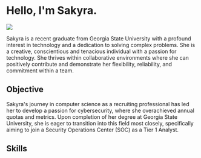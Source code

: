 # Hello, I'm Sakyra.
<a href="https://linkedin.com/sakyra-58b336124/"><img src="https://img.shields.io/badge/-LinkedIn-0072b1?&style=for-the-badge&logo=linkedin&logoColor=white" /></a>

Sakyra is a recent graduate from Georgia State University with a profound interest in technology and a dedication to solving complex problems. She is a creative, conscientious and tenacious individual with a passion for technology. She thrives within collaborative environments where she can positively contribute and demonstrate her flexibility, reliability, and commitment within a team. 

## Objective

Sakyra's journey in computer science as a recruiting professional has led her to develop a passion for cybersecurity, where she overachieved annual quotas and metrics.  Upon completion of her degree at Georgia State University, she is eager to transition into this field most closely, specifically aiming to join a Security Operations Center (SOC) as a Tier 1 Analyst.

## Skills
